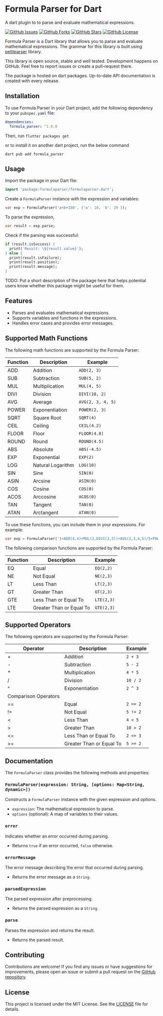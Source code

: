 Formula Parser for Dart
=======================
A dart plugin to to parse and evaluate mathematical expressions.

[![GitHub Issues](https://img.shields.io/github/issues/sriram10/formula-parser-dart.svg)](https://github.com/sriram10/formula-parser-dart/issues)
[![GitHub Forks](https://img.shields.io/github/forks/sriram10/formula-parser-dart.svg)](https://github.com/sriram10/formula-parser-dart/network)
[![GitHub Stars](https://img.shields.io/github/stars/sriram10/formula-parser-dart.svg)](https://github.com/sriram10/formula-parser-dart/stargazers)
[![GitHub License](https://img.shields.io/badge/license-MIT-blue.svg)](https://raw.githubusercontent.com/sriram10/formula-parser-dart/main/LICENSE)


Formula Parser is a Dart library that allows you to parse and evaluate mathematical expressions.
The grammar for this library is built using [petitparser](https://pub.dev/packages/petitparser) library.

This library is open source, stable and well tested. Development happens on GitHub. Feel free to report issues or create a pull-request there.

The package is hosted on dart packages. Up-to-date API documentation is created with every release.

## Installation
To use Formula Parser in your Dart project, add the following dependency to your `pubspec.yaml` file:
```yaml
dependencies: 
  formula_parser: ^1.0.0
```
Then, run `flutter packages get`

or to install it on another dart project, run the below command
```
dart pub add formula_parser
```

## Usage
Import the package in your Dart file:
```dart
import 'package:formulaparser/formulaparser.dart';
```

Create a `FormulaParser` instance with the expression and variables:
```dart
var exp = FormulaParser('a+b+150', {'a': 10, 'b': 20 });
```

To parse the expression,
```dart
var result = exp.parse;
```

Check if the parsing was successful:
```dart
if (result.isSuccess) {
  print('Result: \${result.value}');
} else {
  print(result.isFailure);
  print(result.position);
  print(result.message);
}
```

TODO: Put a short description of the package here that helps potential users
know whether this package might be useful for them.

## Features
- Parses and evaluates mathematical expressions.
- Supports variables and functions in the expressions.
- Handles error cases and provides error messages.

## Supported Math Functions
The following math functions are supported by the Formula Parser:

| Function  | Description                                | Example                       |
| --------- | ------------------------------------------ | ----------------------------- |
| ADD       | Addition                                   | `ADD(2, 3)`                   |
| SUB       | Subtraction                                | `SUB(5, 2)`                   |
| MUL       | Multiplication                             | `MUL(4, 5)`                   |
| DIVI      | Division                                   | `DIVI(10, 2)`                 |
| AVG       | Average                                    | `AVG(2, 3, 4, 5)`             |
| POWER     | Exponentiation                             | `POWER(2, 3)`                 |
| SQRT      | Square Root                                | `SQRT(4)`                     |
| CEIL      | Ceiling                                    | `CEIL(4.2)`                   |
| FLOOR     | Floor                                      | `FLOOR(4.8)`                  |
| ROUND     | Round                                      | `ROUND(4.5)`                  |
| ABS       | Absolute                                   | `ABS(-4.5)`                   |
| EXP       | Exponential                                | `EXP(2)`                      |
| LOG       | Natural Logarithm                          | `LOG(10)`                     |
| SIN       | Sine                                       | `SIN(0)`                      |
| ASIN      | Arcsine                                    | `ASIN(0)`                     |
| COS       | Cosine                                     | `COS(0)`                      |
| ACOS      | Arccosine                                  | `ACOS(0)`                     |
| TAN       | Tangent                                    | `TAN(0)`                      |
| ATAN      | Arctangent                                 | `ATAN(0)`                     |

To use these functions, you can include them in your expressions. For example:
```dart
var exp = FormulaParser('1+ADD(4,4)+MUL(2,DIVI(2,3))+AVG(2,3,4,5)/5+POWER(2,2)+SQRT(4)+CEIL(4.2)+FLOOR(4.8)+ROUND(4.5)+ABS(-4.5)+EXP(2)+LOG(10)+SIN(0)+ASIN(0)+COS(0)+ACOS(0)+TAN(0)+ATAN(0)');
```
The following comparison functions are supported by the Formula Parser:

| Function  | Description                                | Example                       |
| --------- | ------------------------------------------ | ----------------------------- | 
| EQ        | Equal                                      | `EQ(2,2)`                     |
| NE        | Not Equal                                  | `NE(2,3)`                     |
| LT        | Less Than                                  | `LT(2,3)`                     |
| GT        | Greater Than                               | `GT(2,3)`                     |
| GTE       | Less Than or Equal To                      | `LTE(2,3)`                    |
| LTE       | Greater Than or Equal To                   | `GTE(2,3)`                    |

## Supported Operators
The following operators are supported by the Formula Parser:

| Operator | Description               | Example              |
| -------- | ------------------------- | -------------------- |
| +        | Addition                  | `2 + 3`              |
| -        | Subtraction               | `5 - 2`              |
| *        | Multiplication            | `4 * 5`              |
| /        | Division                  | `10 / 2`             |
| ^        | Exponentiation            | `2 ^ 3`              |
| Comparison Operators                                        |
| ==       | Equal                     | `2 == 2`             |
| !=       | Not Equal                 | `5 != 2`             |
| <        | Less Than                 | `4 < 5`              |
| >        | Greater Than              | `10 > 2`             |
| <=       | Less Than or Equal To     | `2 <= 3`             |
| >=       | Greater Than or Equal To  | `5 >= 2`             |

## Documentation

The `FormulaParser` class provides the following methods and properties:

### `FormulaParser(expression: String, [options: Map<String, dynamic>])`

Constructs a `FormulaParser` instance with the given expression and options.

- `expression`: The mathematical expression to parse.
- `options` (optional): A map of variables to their values.

### `error`

Indicates whether an error occurred during parsing.

- Returns `true` if an error occurred, `false` otherwise.

### `errorMessage`

The error message describing the error that occurred during parsing.

- Returns the error message as a `String`.

### `parsedExpression`

The parsed expression after preprocessing.

- Returns the parsed expression as a `String`.

### `parse`

Parses the expression and returns the result.

- Returns the parsed result.

## Contributing

Contributions are welcome! If you find any issues or have suggestions for improvements, please open an issue or submit a pull request on the [GitHub repository](https://github.com/sriram10/formula-parser-dart).

## License

This project is licensed under the MIT License. See the [LICENSE](LICENSE) file for details.

